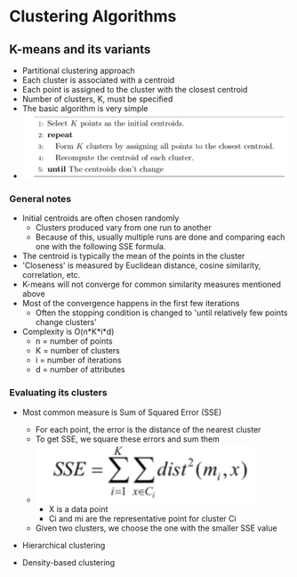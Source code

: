 # Clustering Algorithms

## K-means and its variants

- Partitional clustering approach
- Each cluster is associated with a centroid
- Each point is assigned to the cluster with the closest centroid
- Number of clusters, K, must be specified
- The basic algorithm is very simple
- ![alt text](img/8/kmeansalg.png)

### General notes

- Initial centroids are often chosen randomly
  - Clusters produced vary from one run to another
  - Because of this, usually multiple runs are done and comparing each one with the following SSE formula.
- The centroid is typically the mean of the points in the cluster
- 'Closeness' is measured by Euclidean distance, cosine similarity, correlation, etc.
- K-means will not converge for common similarity measures mentioned above
- Most of the convergence happens in the first few iterations
  - Often the stopping condition is changed to 'until relatively few points change clusters'
- Complexity is O(n\*K\*i\*d)
  - n = number of points
  - K = number of clusters
  - i = number of iterations
  - d = number of attributes

### Evaluating its clusters

- Most common measure is Sum of Squared Error (SSE)
  - For each point, the error is the distance of the nearest cluster
  - To get SSE, we square these errors and sum them
  - ![alt text](img/8/sse.png)
    - X is a data point
    - Ci and mi are the representative point for cluster Ci
  - Given two clusters, we choose the one with the smaller SSE value








- Hierarchical clustering
- Density-based clustering
